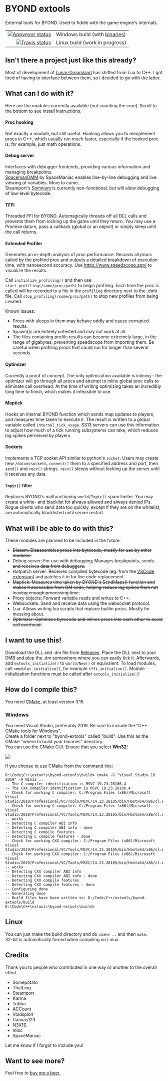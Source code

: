 # BYOND extools
External tools for BYOND. Used to fiddle with the game engine's internals.

<table>
<tr><td align="right" valign="middle"><a href="https://ci.appveyor.com/project/MCHSL/extools"><img src="https://ci.appveyor.com/api/projects/status/github/MCHSL/extools?svg=true" alt="Appveyor status" /></a></td><td>Windows build (with <a href="https://ci.appveyor.com/project/MCHSL/extools/build/artifacts">binaries</a>)</td></tr>
<tr><td align="right" valign="middle"><a href="https://travis-ci.org/MCHSL/extools"><img src="https://travis-ci.org/MCHSL/extools.svg?branch=master" alt="Travis status" /></td><td>Linux build (work in progress)</td></tr>
</table>

## Isn't there a project just like this already?
Most of development of [Lunar-Dreamland](https://github.com/goonstation/Lunar-Dreamland) has shifted from Lua to C++. I got tired of having to interface between them, so I decided to go with the latter.

## What can I do with it?
Here are the modules currently available (not counting the core). Scroll to the bottom to see install instructions.

#### Proc hooking
Not exactly a module, but still useful. Hooking allows you to reimplement procs in C++, which usually run much faster, especially if the hooked proc is, for example, just math operations.

#### Debug server
Interfaces with debugger frontends, providing various information and managing breakpoints.  
[SpacemanDMM](https://github.com/SpaceManiac/SpacemanDMM) by SpaceManiac enables line-by-line debugging and live viewing of variables. More to come.  
Steamport's [Somnium](https://github.com/steamp0rt/somnium) is currently non-functional, but will allow debugging of low-level bytecode.  

#### TFFI
Threaded FFI for BYOND. Automagically threads off all DLL calls and prevents them from locking up the game until they return. You may use a Promise datum, pass a callback (global or an object) or simply sleep until the call returns.

#### Extended Profiler
Generates an in-depth analysis of proc performance. Records all procs called by the profiled proc and outputs a detailed breakdown of execution time, with nanosecond accuracy. Use https://www.speedscope.app/ to visualize the results.

Call `initialize_profiling()` and then use `start_profiling(/some/proc/path)` to begin profiling. Each time the proc is called will be recorded to a file in the `profiling` directory next to the .dmb file. Call `stop_profiling(/some/proc/path)` to stop new profiles from being created.

Known issues:

- Procs with sleeps in them may behave oddly and cause corrupted results.
- Spawn()s are entirely untested and may not work at all.
- The files containing profile results can become extremely large, in the range of gigabytes, preventing speedscope from importing them. Be careful when profiling procs that could run for longer than several seconds.

#### Optimizer
Currently a proof of concept. The only optimization available is inlining - the optimizer will go through all procs and attempt to inline global proc calls to eliminate call overhead. At the time of writing optimizing takes an incredibly long time to finish, which makes it infeasible to use.

#### Maptick
Hooks an internal BYOND function which sends map updates to players, and measures time taken to execute it. The result is written to a global variable called `internal_tick_usage`. SS13 servers can use this information to adjust how much of a tick running subsystems can take, which reduces lag spikes perceived by players.

#### Sockets
Implements a TCP socket API similar to python's `socket`. Users may create new `/datum/socket`s, `connect()` them to a specified address and port, then `send()` and `recv()` strings. `recv()` sleeps without locking up the server until it receives any data.

#### `Topic()` filter
Replaces BYOND's malfunctioning `world/Topic()` spam limiter. You may create a white- and blacklist for always allowed and always denied IPs. Rogue clients who send data too quickly, except if they are on the whitelist, are automatically blacklisted until server restart.

## What will I be able to do with this?
These modules are planned to be included in the future.

- ~~Disasm: Disassembles procs into bytecode, mostly for use by other modules.~~
- ~~Debug server: For use with debugging; Manages breakpoints, sends and receives data from debuggers.~~
- Hotpatch server: Receives compiled bytecode (eg. from the [VSCode extension](https://github.com/SpaceManiac/SpacemanDMM)) and patches it in for live code replacement.
- ~~Maptick: Measures time taken by BYOND's SendMaps() function and makes it accessible from DM code, helping reduce lag spikes from not leaving enough processing time.~~
- Proxy objects: Forward variable reads and writes to C++.
- Websockets: Send and receive data using the websocket protocol.
- Lua: Allows writing lua scripts that replace builtin procs. Mostly for messing about.
- ~~Optimizer: Optimizes bytecode and inlines procs into each other to avoid call overhead.~~

## I want to use this!
Download the DLL and .dm file from [Releases](https://github.com/MCHSL/extools/releases). Place the DLL next to your DMB and plop the .dm somewhere where you can easily tick it. Afterwards, add `extools_initialize()` to `world/New()` or equivalent. To load modules, call `<module>_initialize()`, for example `tffi_initialize()`. Module initialization functions must be called after `extools_initialize()`!

## How do I compile this?
You need [CMake](https://cmake.org/download/), at least version 3.15.  
### Windows
You need Visual Studio, preferably 2019. Be sure to include the "C++ CMake tools for Windows".  
Create a folder next to "byond-extools" called "build". Use this as the CMake "where to build your binaries" directory.  
You can use the CMake GUI. Ensure that you select **Win32**!  

![](https://i.imgur.com/4Sg9ECc.gif)

If you choose to use CMake from the command line:
```
D:\Code\C++\extools\byond-extools\build> cmake -G "Visual Studio 16 2019" -A Win32 ..
-- The C compiler identification is MSVC 19.23.28106.4
-- The CXX compiler identification is MSVC 19.23.28106.4
-- Check for working C compiler: C:/Program Files (x86)/Microsoft Visual Studio/2019/Professional/VC/Tools/MSVC/14.23.28105/bin/Hostx64/x86/cl.exe
-- Check for working C compiler: C:/Program Files (x86)/Microsoft Visual Studio/2019/Professional/VC/Tools/MSVC/14.23.28105/bin/Hostx64/x86/cl.exe -- works
-- Detecting C compiler ABI info
-- Detecting C compiler ABI info - done
-- Detecting C compile features
-- Detecting C compile features - done
-- Check for working CXX compiler: C:/Program Files (x86)/Microsoft Visual Studio/2019/Professional/VC/Tools/MSVC/14.23.28105/bin/Hostx64/x86/cl.exe
-- Check for working CXX compiler: C:/Program Files (x86)/Microsoft Visual Studio/2019/Professional/VC/Tools/MSVC/14.23.28105/bin/Hostx64/x86/cl.exe -- works
-- Detecting CXX compiler ABI info
-- Detecting CXX compiler ABI info - done
-- Detecting CXX compile features
-- Detecting CXX compile features - done
-- Configuring done
-- Generating done
-- Build files have been written to: D:/Code/C++/extools/byond-extools/build
D:\Code\C++\extools\byond-extools\build>
```

## Linux
You can just make the build directory and do `cmake ..` and then `make`.  
32-bit is automatically forced when compiling on Linux.

## Credits
Thank you to people who contributed in one way or another to the overall effort.

- Somepotato
- ThatLing
- Steamport
- Karma
- Tobba
- ACCount
- Voidsploit
- Canvas123
- N3X1S
- mloc
- SpaceManiac

Let me know if I forgot to include you!

## Want to see more?
Feel free to [buy me a beer.](https://ko-fi.com/asd1337)
